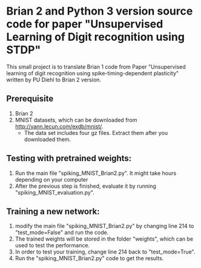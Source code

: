 # Brian 2 and Python 3 version source code for paper "Unsupervised Learning of Digit recognition using STDP"

This small project is to translate Brian 1 code from Paper "Unsupervised learning of digit recognition using spike-timing-dependent plasticity" written by PU Diehl to Brian 2 version. 


## Prerequisite
1. Brian 2 
2. MNIST datasets, which can be downloaded from http://yann.lecun.com/exdb/mnist/. 
   * The data set includes four gz files. Extract them after you downloaded them.

## Testing with pretrained weights:

1. Run the main file "spiking_MNIST_Brian2.py". It might take hours depending on your computer 
2. After the previous step is finished, evaluate it by running "spiking_MNIST_evaluation.py".

## Training a new network:

1. modify the main file "spiking_MNIST_Brian2.py" by changing line 214 to "test_mode=False" and run the code. 
2. The trained weights will be stored in the folder "weights", which can be used to test the performance.
3. In order to test your training, change line 214 back to "test_mode=True". 
4. Run the "spiking_MNIST_Brian2.py" code to get the results. 
